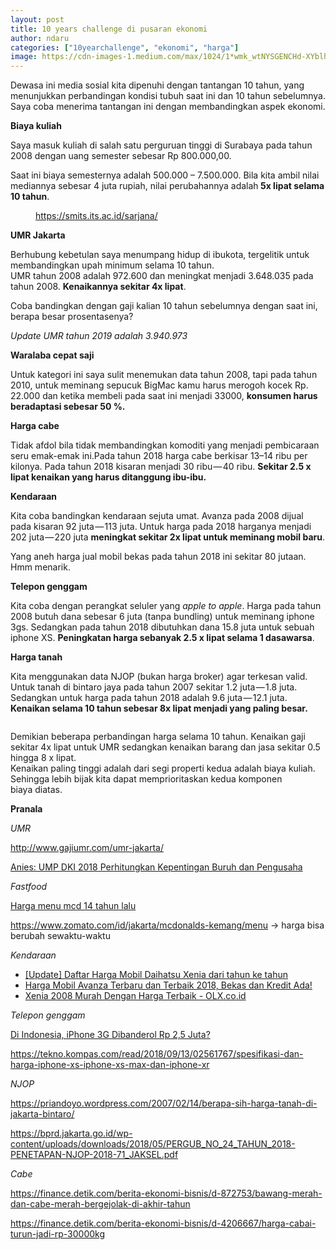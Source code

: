 ```yaml
---
layout: post
title: 10 years challenge di pusaran ekonomi
author: ndaru
categories: ["10yearchallenge", "ekonomi", "harga"]
image: https://cdn-images-1.medium.com/max/1024/1*wmk_wtNYSGENCHd-XYblhA.png
---
```

<p>Dewasa ini media sosial kita dipenuhi dengan tantangan 10 tahun, yang menunjukkan perbandingan kondisi tubuh saat ini dan 10 tahun sebelumnya. Saya coba menerima tantangan ini dengan membandingkan aspek ekonomi.</p><p><strong>Biaya kuliah</strong></p><p>Saya masuk kuliah di salah satu perguruan tinggi di Surabaya pada tahun 2008 dengan uang semester sebesar Rp 800.000,00.</p><p>Saat ini biaya semesternya adalah 500.000 – 7.500.000. Bila kita ambil nilai mediannya sebesar 4 juta rupiah, nilai perubahannya adalah<strong> 5x lipat selama 10 tahun</strong>.</p><figure><img alt="" src="https://cdn-images-1.medium.com/max/1024/1*wmk_wtNYSGENCHd-XYblhA.png" /><figcaption><a href="https://smits.its.ac.id/sarjana/">https://smits.its.ac.id/sarjana/</a></figcaption></figure><p><strong>UMR Jakarta</strong></p><p>Berhubung kebetulan saya menumpang hidup di ibukota, tergelitik untuk membandingkan upah minimum selama 10 tahun.<br>UMR tahun 2008 adalah 972.600 dan meningkat menjadi 3.648.035 pada tahun 2008. <strong>Kenaikannya sekitar 4x lipat</strong>.</p><p>Coba bandingkan dengan gaji kalian 10 tahun sebelumnya dengan saat ini, berapa besar prosentasenya?</p><p><em>Update UMR tahun 2019 adalah 3.940.973</em></p><p><strong>Waralaba cepat saji</strong></p><p>Untuk kategori ini saya sulit menemukan data tahun 2008, tapi pada tahun 2010, untuk meminang sepucuk BigMac kamu harus merogoh kocek Rp. 22.000 dan ketika membeli pada saat ini menjadi 33000, <strong>konsumen harus beradaptasi sebesar 50 %.</strong></p><p><strong>Harga cabe</strong></p><p>Tidak afdol bila tidak membandingkan komoditi yang menjadi pembicaraan seru emak-emak ini.Pada tahun 2018 harga cabe berkisar 13–14 ribu per kilonya. Pada tahun 2018 kisaran menjadi 30 ribu — 40 ribu. <strong>Sekitar 2.5 x lipat kenaikan yang harus ditanggung ibu-ibu.</strong></p><p><strong>Kendaraan</strong></p><p>Kita coba bandingkan kendaraan sejuta umat. Avanza pada 2008 dijual pada kisaran 92 juta — 113 juta. Untuk harga pada 2018 harganya menjadi 202 juta — 220 juta <strong>meningkat sekitar 2x lipat untuk meminang mobil baru</strong>.</p><p>Yang aneh harga jual mobil bekas pada tahun 2018 ini sekitar 80 jutaan. Hmm menarik.</p><p><strong>Telepon genggam</strong></p><p>Kita coba dengan perangkat seluler yang <em>apple to apple</em>. Harga pada tahun 2008 butuh dana sebesar 6 juta (tanpa bundling) untuk meminang iphone 3gs. Sedangkan pada tahun 2018 dibutuhkan dana 15.8 juta untuk sebuah iphone XS. <strong>Peningkatan harga sebanyak 2.5 x lipat selama 1 dasawarsa</strong>.</p><p><strong>Harga tanah</strong></p><p>Kita menggunakan data NJOP (bukan harga broker) agar terkesan valid. Untuk tanah di bintaro jaya pada tahun 2007 sekitar 1.2 juta — 1.8 juta. Sedangkan untuk harga pada tahun 2018 adalah 9.6 juta — 12.1 juta. <strong>Kenaikan selama 10 tahun sebesar 8x lipat menjadi yang paling besar.</strong></p><figure><img alt="" src="https://cdn-images-1.medium.com/max/640/1*eJ5p4q2Oj06K6Fa9FR7FkQ.jpeg" /></figure><p>Demikian beberapa perbandingan harga selama 10 tahun. Kenaikan gaji sekitar 4x lipat untuk UMR sedangkan kenaikan barang dan jasa sekitar 0.5 hingga 8 x lipat.<br>Kenaikan paling tinggi adalah dari segi properti kedua adalah biaya kuliah. Sehingga lebih bijak kita dapat memprioritaskan kedua komponen biaya diatas.</p><p><strong>Pranala</strong></p><p><em>UMR</em></p><p><a href="http://www.gajiumr.com/umr-jakarta/">http://www.gajiumr.com/umr-jakarta/</a></p><p><a href="https://www.liputan6.com/news/read/3148203/anies-ump-dki-2018-perhitungkan-kepentingan-buruh-dan-pengusaha">Anies: UMP DKI 2018 Perhitungkan Kepentingan Buruh dan Pengusaha</a></p><p><em>Fastfood</em></p><p><a href="https://www.kaskus.co.id/thread/000000000000000005584205/harga-menu-mcd-14-tahun-lalu/?order=asc">Harga menu mcd 14 tahun lalu</a></p><p><a href="https://www.zomato.com/id/jakarta/mcdonalds-kemang/menu">https://www.zomato.com/id/jakarta/mcdonalds-kemang/menu</a> -&gt; harga bisa berubah sewaktu-waktu</p><p><em>Kendaraan</em></p><ul><li><a href="http://daihatsuxeniaindonesia.blogspot.com/2013/05/harga-daihatsu-xenia.html">[Update] Daftar Harga Mobil Daihatsu Xenia dari tahun ke tahun</a></li><li><a href="https://www.liputan6.com/otomotif/read/3605805/harga-mobil-avanza-terbaru-dan-terbaik-2018-bekas-dan-kredit-ada">Harga Mobil Avanza Terbaru dan Terbaik 2018, Bekas dan Kredit Ada!</a></li><li><a href="https://www.olx.co.id/all-results/q-xenia-2008/">Xenia 2008 Murah Dengan Harga Terbaik - OLX.co.id</a></li></ul><p><em>Telepon genggam</em></p><p><a href="https://inet.detik.com/consumer/d-1074738/di-indonesia-iphone-3g-dibanderol-rp-25-juta">Di Indonesia, iPhone 3G Dibanderol Rp 2,5 Juta?</a></p><p><a href="https://tekno.kompas.com/read/2018/09/13/02561767/spesifikasi-dan-harga-iphone-xs-iphone-xs-max-dan-iphone-xr">https://tekno.kompas.com/read/2018/09/13/02561767/spesifikasi-dan-harga-iphone-xs-iphone-xs-max-dan-iphone-xr</a></p><p><em>NJOP</em></p><p><a href="https://priandoyo.wordpress.com/2007/02/14/berapa-sih-harga-tanah-di-jakarta-bintaro/">https://priandoyo.wordpress.com/2007/02/14/berapa-sih-harga-tanah-di-jakarta-bintaro/</a></p><p><a href="https://bprd.jakarta.go.id/wp-content/uploads/downloads/2018/05/PERGUB_NO_24_TAHUN_2018-PENETAPAN-NJOP-2018-71_JAKSEL.pdf">https://bprd.jakarta.go.id/wp-content/uploads/downloads/2018/05/PERGUB_NO_24_TAHUN_2018-PENETAPAN-NJOP-2018-71_JAKSEL.pdf</a></p><p><em>Cabe</em></p><p><a href="https://finance.detik.com/berita-ekonomi-bisnis/d-872753/bawang-merah-dan-cabe-merah-bergejolak-di-akhir-tahun#komentar">https://finance.detik.com/berita-ekonomi-bisnis/d-872753/bawang-merah-dan-cabe-merah-bergejolak-di-akhir-tahun</a></p><p><a href="https://finance.detik.com/berita-ekonomi-bisnis/d-4206667/harga-cabai-turun-jadi-rp-30000kg">https://finance.detik.com/berita-ekonomi-bisnis/d-4206667/harga-cabai-turun-jadi-rp-30000kg</a></p><img src="https://medium.com/_/stat?event=post.clientViewed&referrerSource=full_rss&postId=1c90c24be9b7" width="1" height="1">
